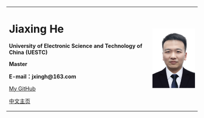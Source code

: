 <div>
<table border="0">
  <tr>
    <td width="75%">
      <h1>Jiaxing He</h1>
      <p><b>University of Electronic Science and Technology of China (UESTC)</b></p>
      <p><b>Master</b></p>
      <p><b>E-mail：jxingh@163.com</b></p>
      <p><a href="https://github.com/jxingh">My GitHub</a></p>
      <p><a href="/index.html">中文主页</a></p>
    </td>
    <td width="25%">
      <img src="/jxingh.jpg" width="100%">
    </td>
  </tr>
</table>
</div>
